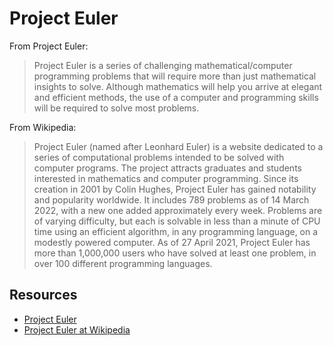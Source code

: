 # Project Euler

From Project Euler:

> Project Euler is a series of challenging mathematical/computer programming
problems that will require more than just mathematical insights to solve.
Although mathematics will help you arrive at elegant and efficient methods, the
use of a computer and programming skills will be required to solve most
problems.

From Wikipedia:

> Project Euler (named after Leonhard Euler) is a website dedicated to a series
of computational problems intended to be solved with computer programs. The
project attracts graduates and students interested in mathematics and computer
programming. Since its creation in 2001 by Colin Hughes, Project Euler has
gained notability and popularity worldwide. It includes 789 problems as of
14 March 2022, with a new one added approximately every week. Problems
are of varying difficulty, but each is solvable in less than a minute of CPU
time using an efficient algorithm, in any programming language, on a modestly
powered computer. As of 27 April 2021, Project Euler has more than 1,000,000
users who have solved at least one problem, in over 100 different programming
languages.

## Resources

- [Project Euler][1]
- [Project Euler at Wikipedia][2]

[1]: https://projecteuler.net/
[2]: https://en.wikipedia.org/wiki/Project_Euler
